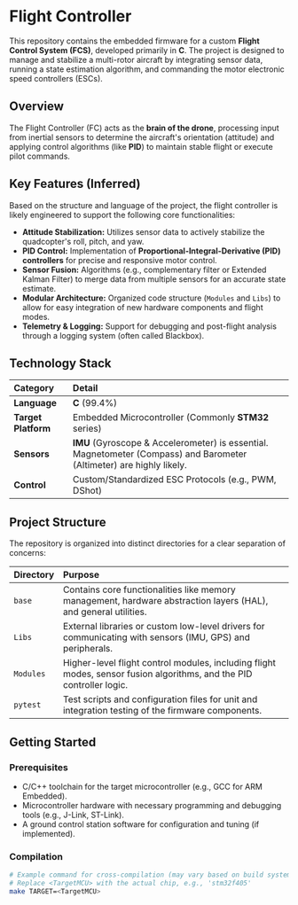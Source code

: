 # Flight Controller

This repository contains the embedded firmware for a custom **Flight Control System (FCS)**, developed primarily in **C**. The project is designed to manage and stabilize a multi-rotor aircraft by integrating sensor data, running a state estimation algorithm, and commanding the motor electronic speed controllers (ESCs).

## Overview

The Flight Controller (FC) acts as the **brain of the drone**, processing input from inertial sensors to determine the aircraft's orientation (attitude) and applying control algorithms (like **PID**) to maintain stable flight or execute pilot commands.

## Key Features (Inferred)

Based on the structure and language of the project, the flight controller is likely engineered to support the following core functionalities:

* **Attitude Stabilization:** Utilizes sensor data to actively stabilize the quadcopter's roll, pitch, and yaw.
* **PID Control:** Implementation of **Proportional-Integral-Derivative (PID) controllers** for precise and responsive motor control.
* **Sensor Fusion:** Algorithms (e.g., complementary filter or Extended Kalman Filter) to merge data from multiple sensors for an accurate state estimate.
* **Modular Architecture:** Organized code structure (`Modules` and `Libs`) to allow for easy integration of new hardware components and flight modes.
* **Telemetry & Logging:** Support for debugging and post-flight analysis through a logging system (often called Blackbox).



## Technology Stack

| Category | Detail |
| :--- | :--- |
| **Language** | **C** (99.4%) |
| **Target Platform** | Embedded Microcontroller (Commonly **STM32** series) |
| **Sensors** | **IMU** (Gyroscope & Accelerometer) is essential. Magnetometer (Compass) and Barometer (Altimeter) are highly likely. |
| **Control** | Custom/Standardized ESC Protocols (e.g., PWM, DShot) |

## Project Structure

The repository is organized into distinct directories for a clear separation of concerns:

| Directory | Purpose |
| :--- | :--- |
| `base` | Contains core functionalities like memory management, hardware abstraction layers (HAL), and general utilities. |
| `Libs` | External libraries or custom low-level drivers for communicating with sensors (IMU, GPS) and peripherals. |
| `Modules` | Higher-level flight control modules, including flight modes, sensor fusion algorithms, and the PID controller logic. |
| `pytest` | Test scripts and configuration files for unit and integration testing of the firmware components. |

## Getting Started

### Prerequisites

* C/C++ toolchain for the target microcontroller (e.g., GCC for ARM Embedded).
* Microcontroller hardware with necessary programming and debugging tools (e.g., J-Link, ST-Link).
* A ground control station software for configuration and tuning (if implemented).

### Compilation

```bash
# Example command for cross-compilation (may vary based on build system)
# Replace <TargetMCU> with the actual chip, e.g., 'stm32f405'
make TARGET=<TargetMCU>

